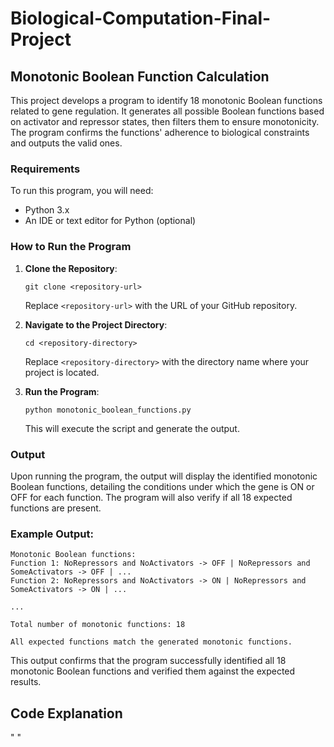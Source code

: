 # Biological-Computation-Final-Project
## Monotonic Boolean Function Calculation

This project develops a program to identify 18 monotonic Boolean functions related to gene regulation. It generates all possible Boolean functions based on activator and repressor states, then filters them to ensure monotonicity. The program confirms the functions' adherence to biological constraints and outputs the valid ones.

### Requirements

To run this program, you will need:

- Python 3.x
- An IDE or text editor for Python (optional)

### How to Run the Program

1. **Clone the Repository**: 
   ```
   git clone <repository-url>
   ```
   Replace `<repository-url>` with the URL of your GitHub repository.

2. **Navigate to the Project Directory**:
   ```
   cd <repository-directory>
   ```
   Replace `<repository-directory>` with the directory name where your project is located.

3. **Run the Program**:
   ```
   python monotonic_boolean_functions.py
   ```
   This will execute the script and generate the output.

### Output

Upon running the program, the output will display the identified monotonic Boolean functions, detailing the conditions under which the gene is ON or OFF for each function. The program will also verify if all 18 expected functions are present.

### Example Output:
```
Monotonic Boolean functions:
Function 1: NoRepressors and NoActivators -> OFF | NoRepressors and SomeActivators -> OFF | ...
Function 2: NoRepressors and NoActivators -> ON | NoRepressors and SomeActivators -> ON | ...

...

Total number of monotonic functions: 18

All expected functions match the generated monotonic functions.
```

This output confirms that the program successfully identified all 18 monotonic Boolean functions and verified them against the expected results.

## Code Explanation

"
"

